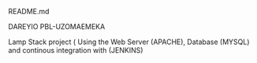 README.md


DAREYIO PBL-UZOMAEMEKA


Lamp Stack project ( Using the Web Server (APACHE), Database (MYSQL) and continous integration with (JENKINS) 







